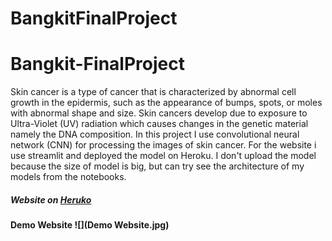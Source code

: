 # BangkitFinalProject

# Bangkit-FinalProject

Skin cancer is a type of cancer that is characterized by abnormal cell growth in the epidermis, such as the appearance of bumps, spots, or moles with abnormal shape and size. Skin cancers develop due to exposure to Ultra-Violet (UV) radiation which causes changes in the genetic material namely the DNA composition. In this project I use convolutional neural network (CNN) for processing the images of skin cancer. For the website i use streamlit and deployed the model on Heroku. I don't upload the model because the size of model is big, but can try see the architecture of my models from the notebooks.


##### Website on [Heruko](https://skin-analyzer-test.herokuapp.com/)

#### Demo Website ![](Demo Website.jpg)


